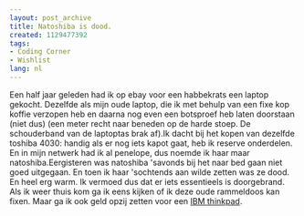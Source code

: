 ```yaml
---
layout: post_archive
title: Natoshiba is dood.
created: 1129477392
tags:
- Coding Corner
- Wishlist
lang: nl
---
```

Een half jaar geleden had ik op ebay voor een habbekrats een laptop gekocht. Dezelfde als mijn oude laptop, die ik met behulp van een fixe kop koffie verzopen heb en daarna nog even een botsproef heb laten doorstaan (niet dus) (een meter recht naar beneden op de harde stoep. De schouderband van de laptoptas brak af).Ik dacht bij het kopen van dezelfde toshiba 4030: handig als er nog iets kapot gaat, heb ik reserve onderdelen. En in mijn netwerk had ik al penelope, dus noemde ik haar maar natoshiba.Eergisteren was natoshiba 'savonds bij het naar bed gaan niet goed uitgegaan. En toen ik haar 'sochtends aan wilde zetten was ze dood. En heel erg warm. Ik vermoed dus dat er iets essentieels is doorgebrand. Als ik weer thuis kom ga ik eens kijken of ik deze oude rammeldoos kan fixen. Maar ga ik ook geld opzij zetten voor een [IBM thinkpad](http://www-307.ibm.com/pc/support/site.wss/MIGR-48NT8D.html).

